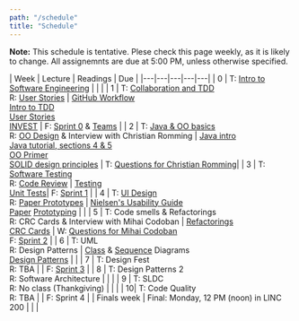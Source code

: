 ```yaml
---
path: "/schedule"
title: "Schedule"
---
```


**Note:** This schedule is tentative.
Plese check this page weekly, as it is likely to change. All assignemnts are due at 5:00 PM, unless otherwise specified.

| Week | Lecture | Readings | Due |
|---|---|---|---|---|
| 0 | T: [Intro to Software Engineering](/slides/1-intro.pdf) |    |              |
| 1 | T: [Collaboration and TDD](/slides/2-collab-tdd.pdf) <br> R: [User Stories](/slides/3-user-stories.pdf) | [GitHub Workflow](https://guides.github.com/introduction/flow/)<br> [Intro to TDD](https://youtu.be/zwtg7lIMUaQ?t=1s) <br /> [User Stories](http://www.subcide.com/articles/how-to-write-meaningful-user-stories/) <br /> [INVEST](https://xp123.com/articles/invest-in-good-stories-and-smart-tasks/) | F: [Sprint 0](/assignments/sprint0) & [Teams](/assignments/teams)  |
| 2 | T: [Java & OO basics](/slides/4-java.pdf) <br> R: [OO Design](/slides/5-oo-design.pdf) & Interview with Christian Romming | [Java intro](https://www.cs.cornell.edu/courses/cs409/2000SP/Java/java-notes.html) <br /> [Java tutorial, sections 4 & 5](http://www.vogella.com/tutorials/JavaIntroduction/article.html#base-java-language-structure) <br /> [OO Primer](http://web.mit.edu/javadev/doc/tutorial/java/objects/index.html) <br /> [SOLID design principles](http://butunclebob.com/ArticleS.UncleBob.PrinciplesOfOod) | T: [Questions for Christian Romming](https://oregonstate.instructure.com/courses/1692915/assignments/7343715)|
| 3 | T: [Software Testing](/slides/6-testing.pdf) <br> R: [Code Review](/slides/7-code-reviews.pdf) | [Testing](https://en.wikibooks.org/wiki/Introduction_to_Software_Engineering/Testing) <br /> [Unit Tests](https://martinfowler.com/bliki/UnitTest.html)| F: [Sprint 1](/assignments/sprint1)  |
| 4 | T: [UI Design](/slides/8-ui-design.pdf) <br> R: [Paper Prototypes](/slides/9-paper-prototypes.pdf) | [Nielsen's Usability Guide](https://www.nngroup.com/articles/usability-101-introduction-to-usability/) <br /> [Paper](https://alistapart.com/article/paperprototyping) [Prototyping](https://www.userfocus.co.uk/articles/paperprototyping.html) |              |
| 5 | T: Code smells & Refactorings <br> R: CRC Cards & Interview with Mihai Codoban | [Refactorings](https://refactoring.guru/refactoring/catalog) <br /> [CRC Cards](http://agilemodeling.com/artifacts/crcModel.htm)   | W: [Questions for Mihai Codoban](https://oregonstate.instructure.com/courses/1692915/assignments/7343716) <br /> F: [Sprint 2](/assignments/sprint2)  |
| 6 | T: UML <br> R: Design Patterns | [Class](http://agilemodeling.com/artifacts/classDiagram.htm) & [Sequence](http://agilemodeling.com/artifacts/sequenceDiagram.htm) Diagrams <br /> [Design Patterns](https://sourcemaking.com/design_patterns) |              |
| 7 | T: Design Fest <br> R: TBA                                 |    | F: [Sprint 3](/assignments/sprint3)  |
| 8 | T: Design Patterns 2 <br> R: Software Architecture |    |              |
| 9 | T: SLDC <br> R: No class (Thankgiving)             |    |  | 
| 10| T: Code Quality <br> R: TBA                        |    | F: Sprint 4 |
| Finals week | Final: Monday, 12 PM (noon) in LINC 200  |    |              |